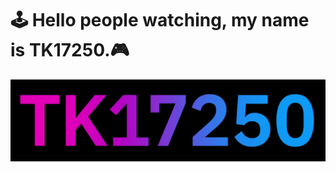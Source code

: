 # 🕹 Hello people watching, my name is TK17250.🎮

<p align="center">
    <img src="https://github.com/TK17250/TK17250/blob/main/Banner.gif">
</p>

<!--
**TK17250/TK17250** is a ✨ _special_ ✨ repository because its `README.md` (this file) appears on your GitHub profile.

Here are some ideas to get you started:

- 🔭 I’m currently working on ...
- 🌱 I’m currently learning ...
- 👯 I’m looking to collaborate on ...
- 🤔 I’m looking for help with ...
- 💬 Ask me about ...
- 📫 How to reach me: ...
- 😄 Pronouns: ...
- ⚡ Fun fact: ...
-->
